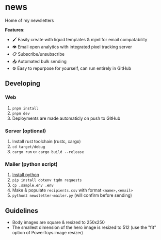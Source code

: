 # news
Home of my newsletters

**Features:**
- 🖌️ Easily create with liquid templates & mjml for email compatability
- 👁️ Email open analytics with integrated pixel tracking server
- 📋 Subscribe/unsubscribe
- 📤 Automated bulk sending
- ⚙️ Easy to repurpose for yourself, can run entirely in GitHub

## Developing
### Web
1. `pnpm install`
2. `pnpm dev`
3. Deployments are made automaticly on push to GitHub

### Server (optional)
1. Install rust toolchain (rustc, cargo)
2. `cd target/debug`
2. `cargo run` or `cargo build --release`

### Mailer (python script)
1. [Install python](https://www.python.org/downloads/)
2. `pip install dotenv tqdm requests`
3. `cp .sample.env .env`
4. Make & populate `recipients.csv` with format `<name>,<email>`
5. `python3 newsletter-mailer.py` (will confirm before sending)

## Guidelines
- Body images are square & resized to 250x250
- The smallest dimension of the hero image is resized to 512 (use the "fit" option of PowerToys image resizer)